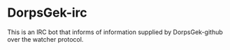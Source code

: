 # DorpsGek-irc
This is an IRC bot that informs of information supplied by DorpsGek-github over the watcher protocol.
